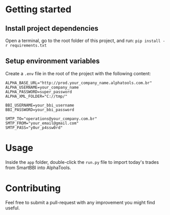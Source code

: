 # Getting started

## Install project dependencies

Open a terminal, go to the root folder of this project, and run: `pip install -r requirements.txt`

## Setup environment variables

Create a `.env` file in the root of the project with the following content:

```
ALPHA_BASE_URL="http://prod.your_company_name.alphatools.com.br"
ALPHA_USERNAME=your_company_name
ALPHA_PASSWORD=super_password
ALPHA_XML_FOLDER="C://tmp/"

BBI_USERNAME=your_bbi_username
BBI_PASSWORD=your_bbi_password

SMTP_TO="operations@your_company.com.br"
SMTP_FROM="your_email@gmail.com"
SMTP_PASS="y0ur_p4ssw0rd"
```


# Usage

Inside the `app` folder, double-click the `run.py` file to import today's trades from SmartBBI into AlphaTools.


# Contributing

Feel free to submit a pull-request with any improvement you might find useful.